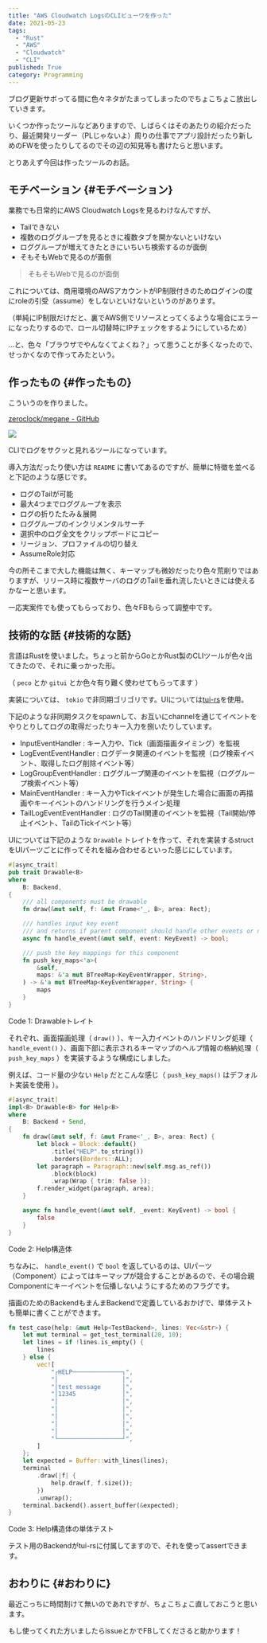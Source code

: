 ```yaml
---
title: "AWS Cloudwatch LogsのCLIビューワを作った"
date: 2021-05-23
tags:
  - "Rust"
  - "AWS"
  - "Cloudwatch"
  - "CLI"
published: True
category: Programming
---
```


ブログ更新サボってる間に色々ネタがたまってしまったのでちょこちょこ放出していきます。

いくつか作ったツールなどありますので、しばらくはそのあたりの紹介だったり、最近開発リーダー（PLじゃないよ）周りの仕事でアプリ設計だったり新しめのFWを使ったりしてるのでその辺の知見等も書けたらと思います。

とりあえず今回は作ったツールのお話。

<!--more-->


## モチベーション {#モチベーション}

業務でも日常的にAWS Cloudwatch Logsを見るわけなんですが、

-   Tailできない
-   複数のロググループを見るときに複数タブを開かないといけない
-   ロググループが増えてきたときにいちいち検索するのが面倒
-   そもそもWebで見るのが面倒

> そもそもWebで見るのが面倒

これについては、商用環境のAWSアカウントがIP制限付きのためログインの度にroleの引受（assume）をしないといけないというのがあります。

（単純にIP制限だけだと、裏でAWS側でリソースとってくるような場合にエラーになったりするので、ロール切替時にIPチェックをするようにしているため）

...と、色々「ブラウザでやんなくてよくね？」って思うことが多くなったので、せっかくなので作ってみたという。


## 作ったもの {#作ったもの}

こういうのを作りました。

[zeroclock/megane - GitHub](https://github.com/zeroclock/megane)

![](https://github.com/zeroclock/megane/raw/master/image/screenshot.png)

CLIでログをサクッと見れるツールになっています。

導入方法だったり使い方は `README` に書いてあるのですが、簡単に特徴を並べると下記のような感じです。

-   ログのTailが可能
-   最大4つまでロググループを表示
-   ログの折りたたみ＆展開
-   ロググループのインクリメンタルサーチ
-   選択中のログ全文をクリップボードにコピー
-   リージョン、プロファイルの切り替え
-   AssumeRole対応

今の所そこまで大した機能は無く、キーマップも微妙だったり色々荒削りではありますが、リリース時に複数サーバのログのTailを垂れ流したいときには使えるかなーと思います。

一応実案件でも使ってもらっており、色々FBもらって調整中です。


## 技術的な話 {#技術的な話}

言語はRustを使いました。ちょっと前からGoとかRust製のCLIツールが色々出てきたので、それに乗っかった形。

（ `peco` とか `gitui` とか色々有り難く使わせてもらってます ）

実装については、 `tokio` で非同期ゴリゴリです。UIについては[tui-rs](https://github.com/fdehau/tui-rs)を使用。

下記のような非同期タスクをspawnして、お互いにchannelを通じてイベントをやりとりしてログの取得だったりキー入力を捌いたりしています。

-   InputEventHandler : キー入力や、Tick（画面描画タイミング）を監視
-   LogEventEventHandler : ログデータ関連のイベントを監視（ログ検索イベント、取得したログ削除イベント等）
-   LogGroupEventHandler : ロググループ関連のイベントを監視（ロググループ検索イベント等）
-   MainEventHandler : キー入力やTickイベントが発生した場合に画面の再描画やキーイベントのハンドリングを行うメイン処理
-   TailLogEventEventHandler : ログのTail関連のイベントを監視（Tail開始/停止イベント、TailのTickイベント等）

UIについては下記のような `Drawable` トレイトを作って、それを実装するstructをUIパーツごとに作ってそれを組み合わせるといった感じにしています。

```rust
#[async_trait]
pub trait Drawable<B>
where
    B: Backend,
{
    /// all components must be drawable
    fn draw(&mut self, f: &mut Frame<'_, B>, area: Rect);

    /// handles input key event
    /// and returns if parent component should handle other events or not
    async fn handle_event(&mut self, event: KeyEvent) -> bool;

    /// push the key mappings for this component
    fn push_key_maps<'a>(
        &self,
        maps: &'a mut BTreeMap<KeyEventWrapper, String>,
    ) -> &'a mut BTreeMap<KeyEventWrapper, String> {
        maps
    }
}
```

<div class="src-block-caption">
  <span class="src-block-number">Code 1</span>:
  Drawableトレイト
</div>

それぞれ、画面描画処理（ `draw()` ）、キー入力イベントのハンドリング処理（ `handle_event()` ）、画面下部に表示されるキーマップのヘルプ情報の格納処理（ `push_key_maps` ）を実装するような構成にしました。

例えば、コード量の少ない `Help` だとこんな感じ（ `push_key_maps()` はデフォルト実装を使用 ）。

```rust
#[async_trait]
impl<B> Drawable<B> for Help<B>
where
    B: Backend + Send,
{
    fn draw(&mut self, f: &mut Frame<'_, B>, area: Rect) {
        let block = Block::default()
            .title("HELP".to_string())
            .borders(Borders::ALL);
        let paragraph = Paragraph::new(self.msg.as_ref())
            .block(block)
            .wrap(Wrap { trim: false });
        f.render_widget(paragraph, area);
    }

    async fn handle_event(&mut self, _event: KeyEvent) -> bool {
        false
    }
}
```

<div class="src-block-caption">
  <span class="src-block-number">Code 2</span>:
  Help構造体
</div>

ちなみに、 `handle_event()` で `bool` を返しているのは、UIパーツ（Component）によってはキーマップが競合することがあるので、その場合親Componentにキーイベントを伝播しないようにするためのフラグです。

描画のためのBackendもまんまBackendで定義しているおかげで、単体テストも簡単に書くことができます。

```rust
fn test_case(help: &mut Help<TestBackend>, lines: Vec<&str>) {
    let mut terminal = get_test_terminal(20, 10);
    let lines = if !lines.is_empty() {
        lines
    } else {
        vec![
            "┌HELP──────────────┐",
            "│                  │",
            "│test message      │",
            "│12345             │",
            "│                  │",
            "│                  │",
            "│                  │",
            "│                  │",
            "│                  │",
            "└──────────────────┘",
        ]
    };
    let expected = Buffer::with_lines(lines);
    terminal
        .draw(|f| {
            help.draw(f, f.size());
        })
        .unwrap();
    terminal.backend().assert_buffer(&expected);
}
```

<div class="src-block-caption">
  <span class="src-block-number">Code 3</span>:
  Help構造体の単体テスト
</div>

テスト用のBackendがtui-rsに付属してますので、それを使ってassertできます。


## おわりに {#おわりに}

最近こっちに時間割けて無いのであれですが、ちょこちょこ直しておこうと思います。

もし使ってくれた方いましたらissueとかでFBしてくださると助かります！
